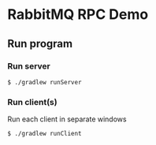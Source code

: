 # RabbitMQ RPC Demo

## Run program

### Run server
```shell script
$ ./gradlew runServer
``` 

### Run client(s) 
Run each client in separate windows
```shell script
$ ./gradlew runClient
```
